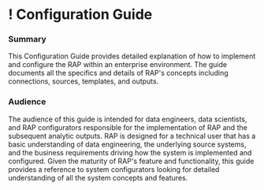 # ! Configuration Guide

### Summary

This Configuration Guide provides detailed explanation of how to implement and configure the RAP within an enterprise environment.  The guide documents all the specifics and details of RAP's concepts including connections, sources, templates, and outputs.  

### Audience

The audience of this guide is intended for data engineers, data scientists, and RAP configurators responsible for the implementation of RAP and the subsequent analytic outputs.   RAP is designed for a technical user that has a basic understanding of data engineering, the underlying source systems, and the business requirements driving how the system is implemented and configured.  Given the maturity of RAP's feature and functionality, this guide provides a reference to system configurators looking for detailed understanding of all the system concepts and features.  

